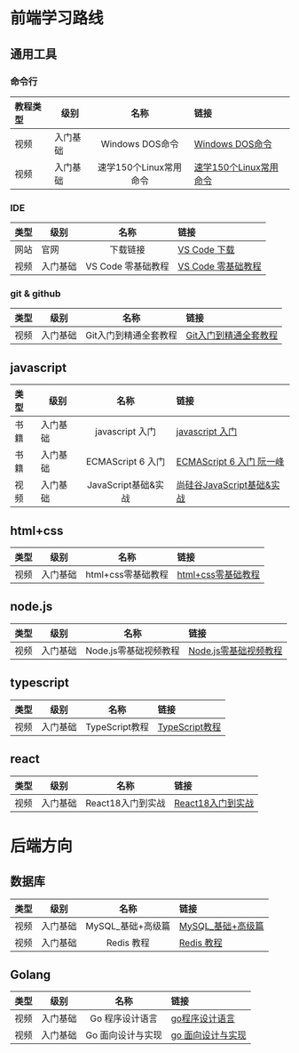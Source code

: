# 前端学习路线

## 通用工具

### 命令行

| 教程类型 | 级别     | 名称  | 链接                                                             |
|:-----|------------|:---:|:---------------------------------------------------------------|
| 视频   | 入门基础       | Windows DOS命令 | [Windows DOS命令](https://www.bilibili.com/video/BV1Qv411q7bN)   |
| 视频   | 入门基础       | 速学150个Linux常用命令 | [速学150个Linux常用命令](https://www.bilibili.com/video/BV12L411a7Ne) |



### IDE

| 类型 | 级别   |      名称       | 链接                                                           |
|:---|------|:-------------:|:-------------------------------------------------------------|
| 网站 | 官网   |     下载链接      | [VS Code 下载](https://code.visualstudio.com/)                 |
| 视频 | 入门基础 | VS Code 零基础教程 | [VS Code 零基础教程](https://www.bilibili.com/video/BV1ty4y1S7mC) |


### git & github


| 类型 | 级别     | 名称  | 链接                                                             |
|:---|------------|:---:|:---------------------------------------------------------------|
| 视频 | 入门基础       | Git入门到精通全套教程|  [Git入门到精通全套教程](https://www.bilibili.com/video/BV1vy4y1s7k6) |


## javascript

| 类型 | 级别     | 名称  | 链接                                                                |
|:---|------------|:---:|:------------------------------------------------------------------|
| 书籍 | 入门基础       | javascript 入门| [javascript 入门](https://wangdoc.com/javascript/)                  |
| 书籍 | 入门基础       | ECMAScript 6 入门| [ECMAScript 6 入门 阮一峰](https://es6.ruanyifeng.com/)                |
| 视频 | 入门基础       | JavaScript基础&实战| [尚硅谷JavaScript基础&实战](https://www.bilibili.com/video/BV1mG411h7aD) |



## html+css


| 类型 | 级别     | 名称  | 链接                                                            |
|:---|------------|:---:|:--------------------------------------------------------------|
| 视频 | 入门基础       | html+css零基础教程|  [html+css零基础教程](https://www.bilibili.com/video/BV1p84y1P7Z5)           |



## node.js

| 类型 | 级别     | 名称  | 链接                                                            |
|:---|------------|:---:|:--------------------------------------------------------------|
| 视频 | 入门基础       | Node.js零基础视频教程|  [Node.js零基础视频教程](https://www.bilibili.com/video/BV1gM411W7ex)          |






## typescript

| 类型 | 级别     |      名称       | 链接                                                            |
|:---|------------|:-------------:|:--------------------------------------------------------------|
| 视频 | 入门基础       | TypeScript教程  | [TypeScript教程](https://www.bilibili.com/video/BV1Xy4y1v7S2)        |




## react

| 类型 | 级别     |      名称       | 链接                                                            |
|:---|------------|:-------------:|:--------------------------------------------------------------|
| 视频 | 入门基础       | React18入门到实战  | [React18入门到实战](https://www.bilibili.com/video/BV1ZB4y1Z7o8)       |




# 后端方向

## 数据库

| 类型 | 级别     |      名称      | 链接                                                            |
|:---|------------|:------------:|:--------------------------------------------------------------|
| 视频 | 入门基础       | MySQL_基础+高级篇 | [MySQL_基础+高级篇](https://www.bilibili.com/video/BV12b411K7Zu/)     |
| 视频 | 入门基础       | Redis 教程| [Redis 教程](https://www.bilibili.com/video/BV13R4y1v7sP)    |


## Golang 

| 类型 | 级别     |      名称      | 链接                                                            |
|:---|------------|:------------:|:--------------------------------------------------------------|
| 视频 | 入门基础       | Go 程序设计语言 | [go程序设计语言](https://awesome-programming-books.github.io/golang/go程序设计语言.pdf)    
| 视频 | 入门基础       | Go 面向设计与实现| [go 面向设计与实现](https://draveness.me/golang/)    |



